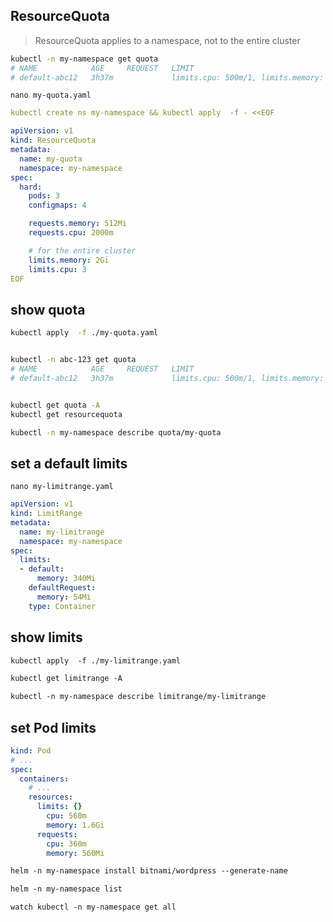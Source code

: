 ## ResourceQuota
> ResourceQuota applies to a namespace, not to the entire cluster
```bash
kubectl -n my-namespace get quota
# NAME            AGE     REQUEST   LIMIT
# default-abc12   3h37m             limits.cpu: 500m/1, limits.memory: 500Mi/1Gi
```


`nano my-quota.yaml`
```yaml
kubectl create ns my-namespace && kubectl apply  -f - <<EOF

apiVersion: v1
kind: ResourceQuota
metadata:
  name: my-quota
  namespace: my-namespace
spec:
  hard:
    pods: 3
    configmaps: 4

    requests.memory: 512Mi
    requests.cpu: 2000m

    # for the entire cluster
    limits.memory: 2Gi
    limits.cpu: 3
EOF
```


## show quota
```bash
kubectl apply  -f ./my-quota.yaml


kubectl -n abc-123 get quota
# NAME            AGE     REQUEST   LIMIT
# default-abc12   3h37m             limits.cpu: 500m/1, limits.memory: 500Mi/1Gi


kubectl get quota -A
kubectl get resourcequota

kubectl -n my-namespace describe quota/my-quota
```


## set a default limits
`nano my-limitrange.yaml`
```yaml
apiVersion: v1
kind: LimitRange
metadata:
  name: my-limitrange
  namespace: my-namespace
spec:
  limits:
  - default:
      memory: 340Mi
    defaultRequest:
      memory: 54Mi
    type: Container
```


## show limits
```txt
kubectl apply  -f ./my-limitrange.yaml

kubectl get limitrange -A

kubectl -n my-namespace describe limitrange/my-limitrange
```


## set Pod limits
```yaml
kind: Pod
# ...
spec:
  containers:
    # ...
    resources:
      limits: {}
        cpu: 560m
        memory: 1.6Gi
      requests:
        cpu: 360m
        memory: 560Mi
```


```txt
helm -n my-namespace install bitnami/wordpress --generate-name

helm -n my-namespace list

watch kubectl -n my-namespace get all
```
